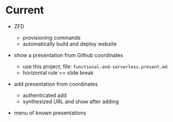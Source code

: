 # Current

- ZFD
  - provisioning commands
  - automatically build and deploy website

- show a presentation from Github coordinates
  - use this project, file: `functional-and-serverless.present.md`
  - horizontal rule == slide break

- add presentation from coordinates
  - authenticated add
  - synthesized URL and show after adding

- menu of known presentations



